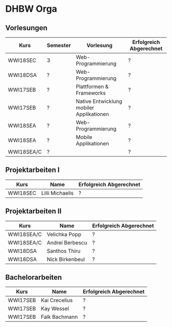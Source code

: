 # DHBW Orga

## Vorlesungen
| Kurs | Semester | Vorlesung | Erfolgreich Abgerechnet |
|----|----------|----------|------|
| WWI18SEC | 3 | Web-Programmierung | ? | 
| WWI18DSA | ? | Web-Programmierung | ? |
| WWI17SEB | ? | Plattformen & Frameworks | ? |
| WWI17SEB | ? | Native Entwicklung mobiler Applikationen | ? |
| WWI18SEA | ? | Web-Programmierung | ? |
| WWI18SEA | ? | Mobile Applikationen | ? |
| WWI18SEA/C | ? |  | ?  


## Projektarbeiten I
| Kurs | Name | Erfolgreich Abgerechnet
|----|----------|------|
| WWI18SEC | Lilli Michaelis | ? |

## Projektarbeiten II
| Kurs | Name | Erfolgreich Abgerechnet
|----|----------|------|
| WWI18SEA/C | Velichka Popp | ? |
| WWI18SEA/C | Andrei Berbescu | ? |
| WWI18DSA | Santhos Thiru | ? |
| WWI18DSA | Nick Birkenbeul | ? |



## Bachelorarbeiten
| Kurs | Name | Erfolgreich Abgerechnet
|----|----------|------|
| WWI17SEB | Kai Crecelius | ? |
| WWI17SEB | Kay Wessel | ? |
| WWI17SEB | Falk Bachmann | ? |
